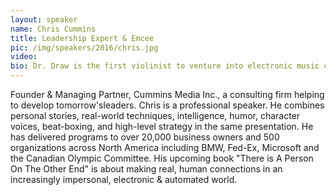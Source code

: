 ```yaml
---
layout: speaker
name: Chris Cummins
title: Leadership Expert & Emcee
pic: /img/speakers/2016/chris.jpg
video:
bio: Dr. Draw is the first violinist to venture into electronic music culture.
---
```


Founder & Managing Partner, Cummins Media Inc., a consulting firm helping to develop tomorrow'sleaders.  Chris is a professional speaker.   He combines personal stories, real-world techniques, intelligence, humor, character voices, beat-boxing, and high-level strategy in the same presentation.  He has delivered programs to over 20,000 business owners and 500 organizations across North America including BMW, Fed-Ex, Microsoft and the Canadian Olympic Committee.  His upcoming book "There is A Person On The Other End" is about making real, human connections in an increasingly impersonal, electronic & automated world.

